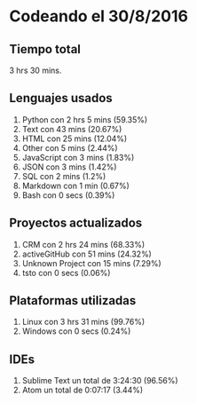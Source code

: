 # Codeando el 30/8/2016

## Tiempo total
3 hrs 30 mins.

## Lenguajes usados
1. Python con 2 hrs 5 mins (59.35%)
1. Text con 43 mins (20.67%)
1. HTML con 25 mins (12.04%)
1. Other con 5 mins (2.44%)
1. JavaScript con 3 mins (1.83%)
1. JSON con 3 mins (1.42%)
1. SQL con 2 mins (1.2%)
1. Markdown con 1 min (0.67%)
1. Bash con 0 secs (0.39%)

## Proyectos actualizados
1. CRM con 2 hrs 24 mins (68.33%)
1. activeGitHub con 51 mins (24.32%)
1. Unknown Project con 15 mins (7.29%)
1. tsto con 0 secs (0.06%)

## Plataformas utilizadas
1. Linux con 3 hrs 31 mins (99.76%)
1. Windows con 0 secs (0.24%)

## IDEs
1. Sublime Text un total de 3:24:30 (96.56%)
1. Atom un total de 0:07:17 (3.44%)
